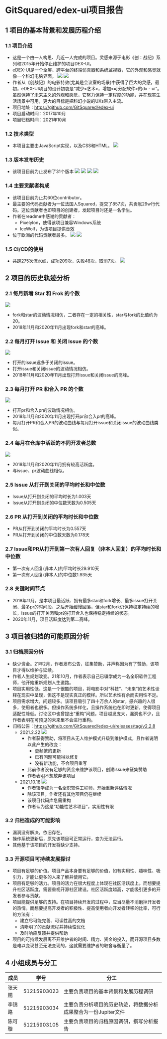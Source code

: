 # GitSquared/edex-ui项目报告
## 1 项目的基本背景和发展历程介绍
### 1.1 项目介绍
- 这是一个由一人构思、几近一人完成的项目。灵感来源于电影《创：战纪》系列和2015年开始停止维护的项目DEX-UI。
- eDEX-UI是一个全屏、跨平台的终端仿真器和系统监视器，它的外观和感觉就像一个科幻电脑界面。
![](https://cdn.nlark.com/yuque/0/2022/png/25380704/1652364497500-6c20bde6-89c2-424b-a719-2395233a5c21.png?x-oss-process=image%2Fresize%2Cw_1422%2Climit_0)
![](https://cdn.nlark.com/yuque/0/2022/png/25380704/1652364616418-8d1851b2-c990-4970-abf6-49dad586d309.png?x-oss-process=image%2Fresize%2Cw_1412%2Climit_0)
- 作者从《创战记》的电影特效(尤其是会议室的场景)中获得了巨大的灵感，最初，eDEX-UI项目的设计初衷是“减少«艺术»，增加«可分配软件»的dx - ui”。虽然保持了未来主义的外观和感觉，它努力保持一定程度的功能，并在现实生活场景中可用，更大的目标是把科幻小说的UXs带入主流。
- 项目地址：https://github.com/GitSquared/edex-ui
- 项目启动时间：2017年10月
- 项目归档时间：2021年10月
### 1.2 技术类型
- 本项目主要由JavaScript实现，以及CSS和HTML。
![](https://cdn.nlark.com/yuque/0/2022/png/25380704/1652366295598-7b1915bd-008c-4ebb-8cfd-1eb3b6a7eff6.png)
### 1.3 版本发布历史
- 该项目目前为止发布了31个版本
![](https://cdn.nlark.com/yuque/0/2022/png/28782610/1652357670157-a6995c31-f33c-41be-be3e-b8f38b44d3b3.png?x-oss-process=image%2Fresize%2Cw_1500%2Climit_0)
![](https://cdn.nlark.com/yuque/0/2022/png/28782610/1652357720000-4b591023-0f70-42f3-a600-aa3f90060879.png?x-oss-process=image%2Fresize%2Cw_1500%2Climit_0)
![](https://cdn.nlark.com/yuque/0/2022/png/28782610/1652357744643-17900571-6107-41ed-86fc-8ba9b0ca3ac8.png?x-oss-process=image%2Fresize%2Cw_1500%2Climit_0)
![](https://cdn.nlark.com/yuque/0/2022/png/28782610/1652357982474-a15ea8e9-be59-459a-8c31-5f6095b21231.png)
### 1.4 主要贡献者构成
- 该项目目前为止共60位contributor。
- 最主要的代码贡献者为一位法国人Squared，提交了857次，共贡献29w行代码。这位贡献者也即项目的创建者，发起项目时还是一名学生。
- 作者在readme中感谢的贡献者：
  - Pixelylon，使得该项目兼容Windows系统
  - IceWolf，为该项目提供音效
- 位于欧洲的代码贡献者最多。
![](https://cdn.nlark.com/yuque/0/2022/png/25380704/1651758897517-f7738b96-050c-43ae-aa9d-67a315b5e246.png?x-oss-process=image%2Fresize%2Cw_1488%2Climit_0)
![](https://cdn.nlark.com/yuque/0/2022/png/28782610/1652358386127-ea037cb2-22c4-4fa4-8e42-d883cbc6c8fc.png?x-oss-process=image%2Fresize%2Cw_1424%2Climit_0)
### 1.5 CI/CD的使用
- 共跑275次流水线，成功209次，失败48次，取消7次。
![](https://cdn.nlark.com/yuque/0/2022/png/28782610/1652358645685-b6cd36a0-ef90-4a88-8644-fd0c18a312d1.png?x-oss-process=image%2Fresize%2Cw_1500%2Climit_0)
## 2 项目的历史轨迹分析
### 2.1 每月新增 Star 和 Frok 的个数
![](https://cdn.nlark.com/yuque/0/2022/png/25380704/1652436764352-db31f7dc-b61e-4b4d-8f24-88b984871b66.png?x-oss-process=image%2Fresize%2Cw_1446%2Climit_0)
- fork和star的波动情况相仿，二者存在一定的相关性，star与fork的比值约为20。
- 2018年11月和2020年11月出现fork和star的高峰。
### 2.2 每月打开 Issue 和 关闭 Issue 的个数
![](https://cdn.nlark.com/yuque/0/2022/png/25380704/1652436795591-69327386-c608-4c57-9a02-210681392b27.png?x-oss-process=image%2Fresize%2Cw_1414%2Climit_0)
- 打开的issue远多于关闭的issue。
- 打开issue和关闭issue的波动情况相仿。
- 2018年11月和2020年11月出现打开issue和关闭issue的高峰。
### 2.3 每月打开 PR 和合入 PR 的个数
![](https://cdn.nlark.com/yuque/0/2022/png/25380704/1652436816062-62579021-bbe0-48aa-83de-25ff7bd660d4.png?x-oss-process=image%2Fresize%2Cw_1418%2Climit_0)
- 打开pr和合入pr的波动情况相仿。
- 2018年11月和2020年11月出现打开pr和合入pr的高峰。
- 每月打开PR和合入PR的波动曲线与每月打开issue和关闭issue的波动曲线类似。
### 2.4 每月在仓库中活跃的不同开发者总数
![](https://cdn.nlark.com/yuque/0/2022/png/25380704/1652436835095-9cc46151-5bf5-42d2-a2cb-6fd6cd4a3412.png?x-oss-process=image%2Fresize%2Cw_1322%2Climit_0)
- 2018年11月和2020年11月拥有较高活跃度。
- 与issue、pr波动曲线相似。
### 2.5 Issue 从打开到关闭的平均时长和中位数
- Issue从打开到关闭的平均时长为1.003天
- Issue从打开到关闭的中位数天数为0.505天
### 2.6 PR 从打开到关闭的平均时长和中位数
- PR从打开到关闭的平均时长为0.557天
- PR从打开到关闭的中位数天数为0.178天
### 2.7 Issue和PR从打开到第一次有人回复（非本人回复）的平均时长和中位数
- 第一次有人回复(非本人)的平均时长29.910天
- 第一次有人回复(非本人)的中位数1.935天
### 2.8 关键时间节点
- 2018年11月，是本项目最活跃、拥有最多star和fork增长、最多issue打开关闭、最多pr的时间段，之后开始缓慢回落，但star和fork仍保持稳定持续的增长，issue的打开关闭和pr的打开合入也保持稳定持续的状态。
- 2020年11月，项目活跃度达到第二高峰。
## 3 项目被归档的可能原因分析
### 3.1 归档原因分析
- 缺少资金。21年2月，作者发布公告，征集赞助，并声称因为有了赞助，该项目才得以维护与延续。
- 作者人生规划改变。21年10月，作者表示自己已辍学成为一名全职软件工程师，他开始重新规划人生道路。
- 项目实用性低。这是一个很酷的项目，将电影中对“科技”、“未来”的艺术性诠释在现实中呈现，但这不是现实真正的模样。所以艺术性有余而实用性不足。
- 项目需求增大，问题较多。该项目吸引了四十万余人的star，感兴趣的人很多，使用者也很多。但操作系统多样化，且操作系统也在即时更新，使得项目适配性降低。讨论区中也曾提出“重构”问题，项目越发庞大，漏洞也不少，且作者表明在可预见的未来里不会进行重构。
- 归档公告：https://github.com/GitSquared/edex-ui/releases/tag/v2.2.8
  - 2021.2.22
![](https://cdn.nlark.com/yuque/0/2022/png/25380704/1652365056540-2ef5bb9e-0ef6-4e28-9c11-c505c3c4e653.png?x-oss-process=image%2Fresize%2Cw_1396%2Climit_0)
    - 作者获得赞助，将项目从无人维护模式升级到维护模式，且作者说明以此产生的改变：
      - 更频繁的更新
      - 已有问题可能得以修复
      - 没有新功能，不会项目重写
    - 此前作者没有足够的资金来维护该项目，创建issue来征集赞助
    - 作者表明不想放弃该项目
  - 2021.10.18
![](https://cdn.nlark.com/yuque/0/2022/png/25380704/1652365003515-1162e81a-6cea-4175-9249-894b5da4e963.png?x-oss-process=image%2Fresize%2Cw_1422%2Climit_0)
    - 作者辍学成为一名全职软件工程师，开始重新评估情况
    - 除该项目，作者还有其他项目仍在继续
    - 该项目代码库急需重构
    - 作者认为这是“功能性艺术项目”，实用性有限
### 3.2 归档造成的可能影响
- 漏洞没有解决，依旧存在。
- 操作系统更新后，原先该项目可正常运行，变为无法运行。
- 其他基于该项目的开发将缺少支持。
### 3.3 开源项目可持续发展探讨
- 项目有足够的价值。项目产品本身要有足够的价值，如有实用性、趣味性、吸引力，才能让更多的人来了解并使用它。
- 项目有足够的活力。项目的活力在很大程度上体现在社区活跃度上。而想要提升社区活跃度，需要重视开源社区建设。社区活跃度越高，才能吸引更多的开发者参与贡献。
- 项目能提供足够的支持。在项目持续开发的过程中，应当尽量不消磨掉开发者的热情。而想要提高开发者的积极性、提高使用者向开发者转移的比率，可行的方法有：
  - 建立尽可能完善、可读性高的文档
  - 清晰明了的贡献流程并持续性优化
  - 及时响应反馈并提供帮助
- 项目的可持续发展离不开维护者的时间、精力、资金的投入，而开源项目多数是难以变现甚至无法变现的，这就需要维护者的取舍与衡量了。
## 4 小组成员与分工
|成员|学号|分工|
|---|---|---|
|张天赐|51215903023|主要负责项目的基本背景和发展历程调研|
|李锦路|51215903034|主要负责分析项目的历史轨迹，将数据分析成果整合为一份Jupiter文件|
|陈可璇|51215903105|主要负责项目的归档原因调研，撰写分析报告|